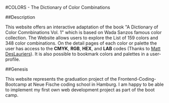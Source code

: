 #COLORS - The Dictionary of Color Combinations

##Description

This website offers an interactive adaptation of the book "A Dictionary of Color Comnbinations Vol. 1" which is based on Wada Sanzos famous color collection. The Website allows users to explore the List of 159 colors and 348 color combinations. On the detail pages of each color or palette the user has access to the **CMYK**, **RGB**, **HEX**, and **LAB** codes (Thanks to [Matt DesLauriers](https://github.com/mattdesl/dictionary-of-colour-combinations)). It is also possible to bookmark colors and palettes in a user-profile.

##Genesis

This website represents the graduation project of the Frontend-Coding-Bootcamp at Neue Fische coding school in Hamburg. I am happy to be able to implement my first own web development project as part of the boot camp.
